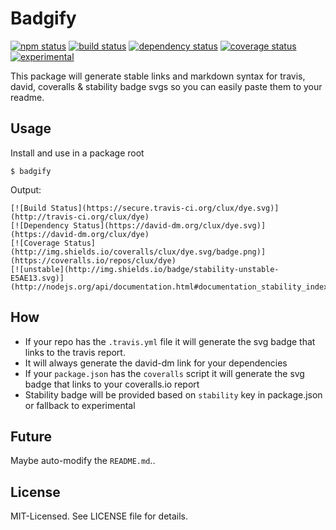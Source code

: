 # Badgify
[![npm status](http://img.shields.io/npm/v/badgify.svg)](https://www.npmjs.org/package/badgify)
[![build status](https://secure.travis-ci.org/clux/badgify.svg)](http://travis-ci.org/clux/badgify)
[![dependency status](https://david-dm.org/clux/badgify.svg)](https://david-dm.org/clux/badgify)
[![coverage status](http://img.shields.io/coveralls/clux/badgify.svg)](https://coveralls.io/r/clux/badgify)
[![experimental](http://img.shields.io/badge/stability-experimental-DD5F0A.svg)](http://nodejs.org/api/documentation.html#documentation_stability_index)

This package will generate stable links and markdown syntax for travis, david, coveralls & stability badge svgs so you can easily paste them to your readme.

## Usage
Install and use in a package root

```
$ badgify
```

Output:

```
[![Build Status](https://secure.travis-ci.org/clux/dye.svg)](http://travis-ci.org/clux/dye)
[![Dependency Status](https://david-dm.org/clux/dye.svg)](https://david-dm.org/clux/dye)
[![Coverage Status](http://img.shields.io/coveralls/clux/dye.svg/badge.png)](https://coveralls.io/repos/clux/dye)
[![unstable](http://img.shields.io/badge/stability-unstable-E5AE13.svg)](http://nodejs.org/api/documentation.html#documentation_stability_index)
```

## How
- If your repo has the `.travis.yml` file it will generate the svg badge that links to the travis report.
- It will always generate the david-dm link for your dependencies
- If your `package.json` has the `coveralls` script it will generate the svg badge that links to your coveralls.io report
- Stability badge will be provided based on `stability` key in package.json or fallback to experimental


## Future
Maybe auto-modify the `README.md`..

## License
MIT-Licensed. See LICENSE file for details.

